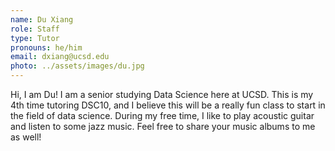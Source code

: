 ```yaml
---
name: Du Xiang
role: Staff
type: Tutor
pronouns: he/him
email: dxiang@ucsd.edu
photo: ../assets/images/du.jpg
---
```

Hi, I am Du! I am a senior studying Data Science here at UCSD. This is my 4th time tutoring DSC10, and I believe this will be a really fun class to start in the field of data science. During my free time, I like to play acoustic guitar and listen to some jazz music. Feel free to share your music albums to me as well!